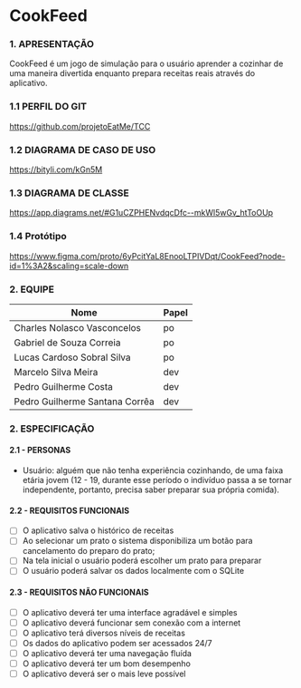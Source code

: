# CookFeed

### 1. APRESENTAÇÃO
CookFeed é um jogo de simulação para o usuário aprender a cozinhar de uma maneira divertida enquanto prepara receitas reais através do aplicativo.

### 1.1 PERFIL DO GIT
https://github.com/projetoEatMe/TCC

### 1.2 DIAGRAMA DE CASO DE USO
https://bityli.com/kGn5M

### 1.3 DIAGRAMA DE CLASSE
https://app.diagrams.net/#G1uCZPHENvdqcDfc--mkWl5wGv_htToOUp

### 1.4 Protótipo
https://www.figma.com/proto/6yPcitYaL8EnooLTPIVDqt/CookFeed?node-id=1%3A2&scaling=scale-down

### 2. EQUIPE 
|Nome|Papel|
|--|--|
|Charles Nolasco Vasconcelos|po|
|Gabriel de Souza Correia|po|  
|Lucas Cardoso Sobral Silva|po|
|Marcelo Silva Meira|dev|  
|Pedro Guilherme Costa|dev|
|Pedro Guilherme Santana Corrêa|dev|


### 2. ESPECIFICAÇÃO 
#### 2.1 - PERSONAS 
- Usuário: alguém que não tenha experiência cozinhando, de uma faixa etária jovem (12 - 19, durante esse período o indivíduo passa a se tornar independente, portanto, precisa saber preparar sua própria comida).

#### 2.2 - REQUISITOS FUNCIONAIS

 - [ ] O aplicativo salva o histórico de receitas
 - [ ] Ao selecionar um prato o sistema disponibiliza um botão para cancelamento do preparo do prato;
 - [ ] Na tela inicial o usuário poderá escolher um prato para preparar
 - [ ] O usuário poderá salvar os dados localmente com o SQLite
  
#### 2.3 - REQUISITOS NÃO FUNCIONAIS

 
 - [ ] O aplicativo deverá ter uma interface agradável e simples
 - [ ] O aplicativo deverá funcionar sem conexão com a internet
 - [ ] O aplicativo terá diversos níveis de receitas
 - [ ] Os dados do aplicativo podem ser acessados 24/7
 - [ ] O aplicativo deverá ter uma navegação fluída
 - [ ] O aplicativo deverá ter um bom desempenho
 - [ ] O aplicativo deverá ser o mais leve possível
